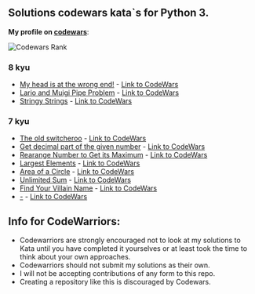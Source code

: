 ## Solutions codewars kata\`s for Python 3.

**My profile on [codewars](https://www.codewars.com/users/NikolayZaytsev)**:

![Codewars Rank](https://www.codewars.com/users/NikolayZaytsev/badges/large)

### 8 kyu
- [My head is at the wrong end!](https://github.com/ZaytsevNS/python_codewars/blob/main/8KYU/fix_the_meerkat.py) - [Link to CodeWars](https://www.codewars.com/kata/56f699cd9400f5b7d8000b55)
- [Lario and Muigi Pipe Problem](https://github.com/ZaytsevNS/python_codewars/blob/main/8KYU/pipe_fix.py) - [Link to CodeWars](https://www.codewars.com/kata/56b29582461215098d00000f)
- [Stringy Strings](https://github.com/ZaytsevNS/python_codewars/blob/main/8KYU/stringy.py) - [Link to CodeWars](https://www.codewars.com/kata/563b74ddd19a3ad462000054)

### 7 kyu
- [The old switcheroo](https://github.com/ZaytsevNS/python_codewars/blob/main/7KYU/vowel_to_index.py) - [Link to CodeWars](https://www.codewars.com/kata/55d410c492e6ed767000004f)
- [Get decimal part of the given number](https://github.com/ZaytsevNS/python_codewars/blob/main/7KYU/get_decimal.py) - [Link to CodeWars](https://www.codewars.com/kata/586e4c61aa0428f04e000069)
- [Rearange Number to Get its Maximum](https://github.com/ZaytsevNS/python_codewars/blob/main/7KYU/max_redigit.py) - [Link to CodeWars](https://www.codewars.com/kata/563700da1ac8be8f1e0000dc)
- [Largest Elements](https://github.com/ZaytsevNS/python_codewars/blob/main/7KYU/largest.py) - [Link to CodeWars](https://www.codewars.com/kata/53d32bea2f2a21f666000256)
- [Area of a Circle](https://github.com/ZaytsevNS/python_codewars/blob/main/7KYU/circle_area.py) - [Link to CodeWars](https://www.codewars.com/kata/537baa6f8f4b300b5900106c)
- [Unlimited Sum](https://github.com/ZaytsevNS/python_codewars/blob/main/7KYU/sum.py) - [Link to CodeWars](https://www.codewars.com/kata/536c738e49aa8b663b000301)
- [Find Your Villain Name](https://github.com/ZaytsevNS/python_codewars/blob/main/7KYU/get_villain_name.py) - [Link to CodeWars](https://www.codewars.com/kata/536c00e21da4dc0a0700128b)
- [-](-) - [Link to CodeWars](-)

## Info for CodeWarriors:
- Codewarriors are strongly encouraged not to look at my solutions to Kata until you have completed it yourselves or at least took the time to think about your own approaches.
- Codewarriors should not submit my solutions as their own.
- I will not be accepting contributions of any form to this repo.
- Creating a repository like this is discouraged by Codewars.
